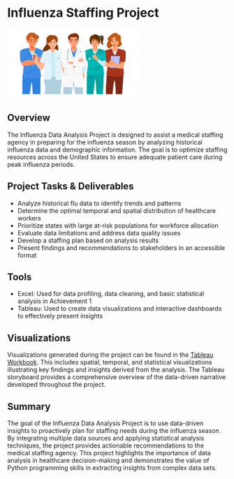 # Influenza Staffing Project
<img src="5.png" alt="Instacart logo" style="width:300px;height:160px;">

## Overview
The Influenza Data Analysis Project is designed to assist a medical staffing agency in preparing for the influenza season by analyzing historical influenza data and demographic information. The goal is to optimize staffing resources across the United States to ensure adequate patient care during peak influenza periods.

## Project Tasks & Deliverables
* Analyze historical flu data to identify trends and patterns
* Determine the optimal temporal and spatial distribution of healthcare workers
* Prioritize states with large at-risk populations for workforce allocation
* Evaluate data limitations and address data quality issues
* Develop a staffing plan based on analysis results
* Present findings and recommendations to stakeholders in an accessible format

## Tools
* Excel: Used for data profiling, data cleaning, and basic statistical analysis in Achievement 1
* Tableau: Used to create data visualizations and interactive dashboards to effectively present insights

## Visualizations
Visualizations generated during the project can be found in the [Tableau Workbook](https://public.tableau.com/app/profile/sarah.tischer/viz/2_9_Storytelling_with_Data_Presentations/Preparingfor2018InfluenzaSeason). This includes spatial, temporal, and statistical visualizations illustrating key findings and insights derived from the analysis. The Tableau storyboard provides a comprehensive overview of the data-driven narrative developed throughout the project.

## Summary
The goal of the Influenza Data Analysis Project is to use data-driven insights to proactively plan for staffing needs during the influenza season. By integrating multiple data sources and applying statistical analysis techniques, the project provides actionable recommendations to the medical staffing agency. This project highlights the importance of data analysis in healthcare decision-making and demonstrates the value of Python programming skills in extracting insights from complex data sets.
